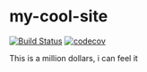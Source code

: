 # my-cool-site
[![Build Status](https://travis-ci.org/renadog/my-cool-site.svg?branch=master)](https://travis-ci.org/renadog/my-cool-site) [![codecov](https://codecov.io/gh/renadog/my-cool-site/branch/master/graph/badge.svg)](https://codecov.io/gh/renadog/my-cool-site)

This is a million dollars, i can feel it
